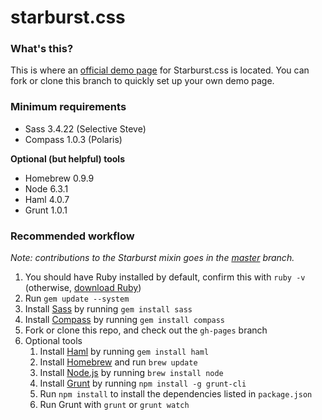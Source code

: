 # starburst.css

### What's this?
This is where an [official demo page](https://codepen.io/lethargic/full/RRYdxX) for Starburst.css is located. You can fork or clone this branch to quickly set up your own demo page.

### Minimum requirements
* Sass 3.4.22 (Selective Steve)
* Compass 1.0.3 (Polaris)

**Optional (but helpful) tools**
* Homebrew 0.9.9
* Node 6.3.1
* Haml 4.0.7
* Grunt 1.0.1

### Recommended workflow
*Note: contributions to the Starburst mixin goes in the [master](https://github.com/pestbarn/starburst.css/tree/master) branch.*

1. You should have Ruby installed by default, confirm this with `ruby -v` (otherwise, [download Ruby](https://www.ruby-lang.org/en/documentation/installation/))
2. Run `gem update --system`
3. Install [Sass](http://sass-lang.com/install) by running `gem install sass`
4. Install [Compass](http://compass-style.org/install/) by running `gem install compass`
5. Fork or clone this repo, and check out the `gh-pages` branch
6. Optional tools
    1. Install [Haml](http://haml.info/download.html) by running `gem install haml`
    2. Install [Homebrew](http://brew.sh/) and run `brew update`
    3. Install [Node.js](https://nodejs.org/en/) by running `brew install node`
    4. Install [Grunt](http://gruntjs.com/getting-started) by running `npm install -g grunt-cli`
    5. Run `npm install` to install the dependencies listed in `package.json`
    6. Run Grunt with `grunt` or `grunt watch`
